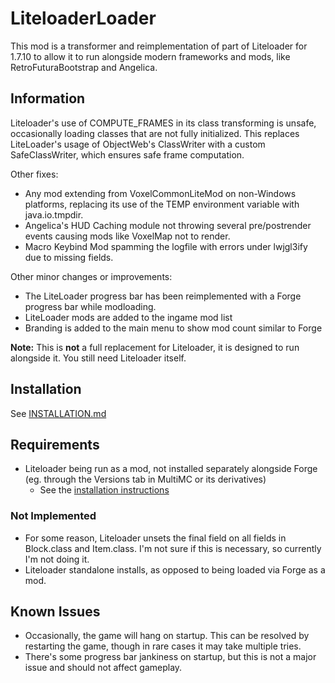 # LiteloaderLoader

This mod is a transformer and reimplementation of part of Liteloader for 1.7.10 to allow it to run alongside modern frameworks and mods, like RetroFuturaBootstrap and Angelica.

## Information

Liteloader's use of COMPUTE_FRAMES in its class transforming is unsafe, occasionally loading classes that are not fully initialized. This replaces LiteLoader's usage of ObjectWeb's ClassWriter with a custom SafeClassWriter, which ensures safe frame computation.

Other fixes:
- Any mod extending from VoxelCommonLiteMod on non-Windows platforms, replacing its use of the TEMP environment variable with java.io.tmpdir.
- Angelica's HUD Caching module not throwing several pre/postrender events causing mods like VoxelMap not to render.
- Macro Keybind Mod spamming the logfile with errors under lwjgl3ify due to missing fields.

Other minor changes or improvements:
- The LiteLoader progress bar has been reimplemented with a Forge progress bar while modloading.
- LiteLoader mods are added to the ingame mod list
- Branding is added to the main menu to show mod count similar to Forge

**Note:** This is **not** a full replacement for Liteloader, it is designed to run alongside it. You still need Liteloader itself.

## Installation

See [INSTALLATION.md](./INSTALLATION.md)

## Requirements

- Liteloader being run as a mod, not installed separately alongside Forge (eg. through the Versions tab in MultiMC or its derivatives)
  - See the [installation instructions](./INSTALLATION.md)

### Not Implemented

- For some reason, Liteloader unsets the final field on all fields in Block.class and Item.class. I'm not sure if this is necessary, so currently I'm not doing it.
- Liteloader standalone installs, as opposed to being loaded via Forge as a mod.

## Known Issues

- Occasionally, the game will hang on startup. This can be resolved by restarting the game, though in rare cases it may take multiple tries.
- There's some progress bar jankiness on startup, but this is not a major issue and should not affect gameplay.

